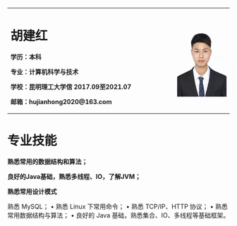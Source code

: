 <table border="0">
  <tr>
    <td width="75%">
      <h1>胡建红</h1>
      <p><b>学历：本科</b></p>
      <p><b>专业：计算机科学与技术</b></p>
      <p><b>学校：昆明理工大学信 2017.09至2021.07</b></p>
      <p><b>邮箱：hujianhong2020@163.com</b></p>
    </td>
    <td width="25%">
      <img src="/me_work.jpg" width="100%"> 
    </td>
  </tr>
</table>
<table border="0">
  <tr>
     <h1>专业技能</h1>
     <p><b>熟悉常用的数据结构和算法；</b></p>
     <p><b>良好的Java基础，熟悉多线程、IO，了解JVM；</b></p>
     <p><b>熟悉常用设计模式</b></p>
    熟悉 MySQL； • 熟悉 Linux 下常用命令；
• 熟悉 TCP/IP、HTTP 协议；
• 熟悉常用数据结构与算法；
• 良好的 Java 基础，熟悉集合、IO、多线程等基础框架。
  </tr>
</table>
